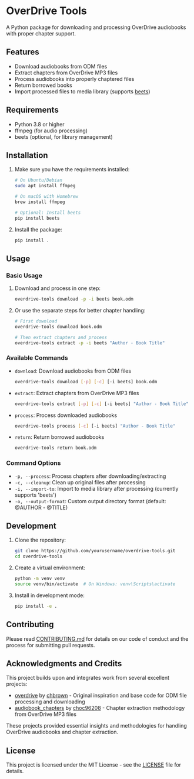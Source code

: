 # OverDrive Tools

A Python package for downloading and processing OverDrive audiobooks with proper chapter support.

## Features

- Download audiobooks from ODM files
- Extract chapters from OverDrive MP3 files
- Process audiobooks into properly chaptered files
- Return borrowed books
- Import processed files to media library (supports [beets](https://github.com/Neurrone/beets-audible))

## Requirements

- Python 3.8 or higher
- ffmpeg (for audio processing)
- beets (optional, for library management)

## Installation

1. Make sure you have the requirements installed:
   ```bash
   # On Ubuntu/Debian
   sudo apt install ffmpeg

   # On macOS with Homebrew
   brew install ffmpeg

   # Optional: Install beets
   pip install beets
   ```

2. Install the package:
   ```bash
   pip install .
   ```

## Usage

### Basic Usage

1. Download and process in one step:
   ```bash
   overdrive-tools download -p -i beets book.odm
   ```

2. Or use the separate steps for better chapter handling:
   ```bash
   # First download
   overdrive-tools download book.odm

   # Then extract chapters and process
   overdrive-tools extract -p -i beets "Author - Book Title"
   ```

### Available Commands

- `download`: Download audiobooks from ODM files
  ```bash
  overdrive-tools download [-p] [-c] [-i beets] book.odm
  ```

- `extract`: Extract chapters from OverDrive MP3 files
  ```bash
  overdrive-tools extract [-p] [-c] [-i beets] "Author - Book Title"
  ```

- `process`: Process downloaded audiobooks
  ```bash
  overdrive-tools process [-c] [-i beets] "Author - Book Title"
  ```

- `return`: Return borrowed audiobooks
  ```bash
  overdrive-tools return book.odm
  ```

### Command Options

- `-p, --process`: Process chapters after downloading/extracting
- `-c, --cleanup`: Clean up original files after processing
- `-i, --import-to`: Import to media library after processing (currently supports 'beets')
- `-o, --output-format`: Custom output directory format (default: @AUTHOR - @TITLE)

## Development

1. Clone the repository:
   ```bash
   git clone https://github.com/yourusername/overdrive-tools.git
   cd overdrive-tools
   ```

2. Create a virtual environment:
   ```bash
   python -m venv venv
   source venv/bin/activate  # On Windows: venv\Scripts\activate
   ```

3. Install in development mode:
   ```bash
   pip install -e .
   ```

## Contributing

Please read [CONTRIBUTING.md](CONTRIBUTING.md) for details on our code of conduct and the process for submitting pull requests.

## Acknowledgments and Credits

This project builds upon and integrates work from several excellent projects:

- [overdrive](https://github.com/chbrown/overdrive) by [chbrown](https://github.com/chbrown) - Original inspiration and base code for ODM file processing and downloading
- [audiobook_chapters](https://github.com/choc96208/audiobook_chapters) by [choc96208](https://github.com/choc96208) - Chapter extraction methodology from OverDrive MP3 files

These projects provided essential insights and methodologies for handling OverDrive audiobooks and chapter extraction.

## License

This project is licensed under the MIT License - see the [LICENSE](LICENSE) file for details.

